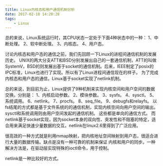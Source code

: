 ```yaml
---
title: Linux内核态和用户通信机制分析
date: 2017-02-18 14:20:28
tags:
	- Linux
---
```

总的来说，Linux系统运行时，其CPU状态一定处于下面4种状态中的一种：
1、中断处理。
2、软中断处理。
3、内核态。
4、用户态。

讨论内核态和用户态的通信之前，我们先回顾一下Linux的进程间通信机制的发展历史。
UNIX的两大分支ATT和BSD分别发展出自己的一套通信机制，ATT的叫做SystemV，BSD的则发展出基于socket的通信机制。后来，IEEE制定了posix的IPC标准，Linux也进行了实现。所以有了Linux进程间通信现在的样子。
为了完成内核态和用户态的通信，Linux基于socket实现了netlink机制。

总的来说，到目前为止，Linux提供了9种机制来实现内核空间和用户空间的数据交换。分别是：
1、内核启动参数。
2、模块参数。
3、sysfs。
4、sysctl。
5、系统调用。
6、netlink。
7、procfs。
8、seq_file。
9、debugfs和relayfs。
以fs结尾的方式都是基于文件系统的的通信机制，实现内核空间向用户空间的输出。
sysctl和系统调用则由用户空间发起的通信机制。
这些都是单向的通信方式。
而netlink基于socket实现，因为socket本身的双向性、突发性和不阻塞的特定，适合用来满足快速少量数据的交互。netlink在linux2.6里得到了广泛应用。

很高效的一种方式就是利用mmap映射，把内核地址空间映射到用户态，很适合进行大量的数据传输。缺点是没有一种可靠的机制来保证	内核和用户的同步。一种解决方法是，在驱动层实现特殊的ioctl命令，用于控制。

netlink是一种比较好的方式。


